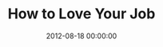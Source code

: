 ---
layout: series
series: "How to Love Your Job"
permalink: "/how-to-love-your-job/"
title: "How to Love Your Job"
date: 2012-08-18 00:00:00
endDate: 2012-09-08 00:00:00
description: "God designed us for work. And no matter what we do, our everyday jobs can be redeemed as sacred callingswhether we're attending meetings, studying for exams, fixing things or raising kids. Join us as we learn how to find spiritual significance in our work."
src: "http://s3.amazonaws.com/crossroads-media/images/Work_90x90.jpg"
---